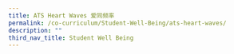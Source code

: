 ```yaml
---
title: ATS Heart Waves 爱同频率
permalink: /co-curriculum/Student-Well-Being/ats-heart-waves/
description: ""
third_nav_title: Student Well Being
---
```

